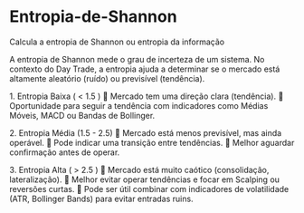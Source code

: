 # Entropia-de-Shannon
Calcula a entropia de Shannon ou entropia da informação

A entropia de Shannon mede o grau de incerteza de um sistema. No contexto do Day Trade, a entropia ajuda a determinar se o mercado está altamente aleatório (ruído) ou previsível (tendência).

1️. Entropia Baixa ( < 1.5 )
🔹 Mercado tem uma direção clara (tendência).
🔹 Oportunidade para seguir a tendência com indicadores como Médias Móveis, MACD ou Bandas de Bollinger.

2️. Entropia Média (1.5 - 2.5)
🔹 Mercado está menos previsível, mas ainda operável.
🔹 Pode indicar uma transição entre tendências.
🔹 Melhor aguardar confirmação antes de operar.

3️. Entropia Alta ( > 2.5 )
🔹 Mercado está muito caótico (consolidação, lateralização).
🔹 Melhor evitar operar tendências e focar em Scalping ou reversões curtas.
🔹 Pode ser útil combinar com indicadores de volatilidade (ATR, Bollinger Bands) para evitar entradas ruins.
